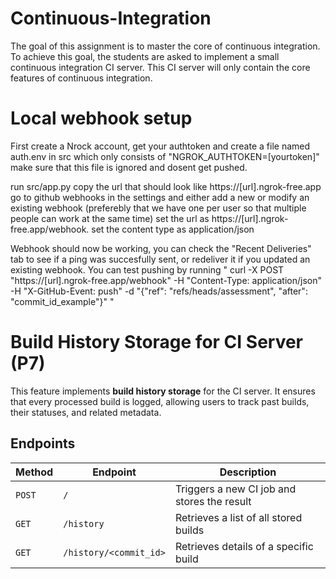 # Continuous-Integration

The goal of this assignment is to master the core of continuous integration. To achieve this goal, the students are asked to implement a small continuous integration CI server. This CI server will only contain the core features of continuous integration.

# Local webhook setup

First create a Nrock account, get your authtoken and create a file named auth.env in src which only consists of
"NGROK_AUTHTOKEN=[yourtoken]"
make sure that this file is ignored and dosent get pushed.

run src/app.py
copy the url that should look like https://[url].ngrok-free.app
go to github webhooks in the settings and either add a new or modify an existing webhook (preferebly that we have one per user so that multiple people can work at the same time)
set the url as https://[url].ngrok-free.app/webhook.
set the content type as application/json

Webhook should now be working, you can check the "Recent Deliveries" tab to see if a ping was succesfully sent, or redeliver it if you updated an existing webhook. You can test pushing by running
"
curl -X POST "https://[url].ngrok-free.app/webhook" -H "Content-Type: application/json" -H "X-GitHub-Event: push" -d "{\"ref\": \"refs/heads/assessment\", \"after\": \"commit_id_example\"}"
"

# Build History Storage for CI Server (P7)

This feature implements **build history storage** for the CI server. It ensures that every processed build is logged, allowing users to track past builds, their statuses, and related metadata.

## Endpoints

| Method | Endpoint               | Description                                 |
| ------ | ---------------------- | ------------------------------------------- |
| `POST` | `/`                    | Triggers a new CI job and stores the result |
| `GET`  | `/history`             | Retrieves a list of all stored builds       |
| `GET`  | `/history/<commit_id>` | Retrieves details of a specific build       |
